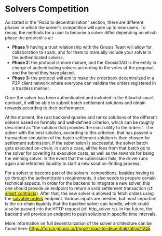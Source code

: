 # Solvers Competition

As stated in the "Road to decentralization" section, there are different phases in which the solver's competition will open up to new users. To recap, the methods for a user to become a solver differ depending on which phase the protocol is at:

* **Phase 1:** having a trust relationship with the Gnosis Team will allow for collaboration to spark, and for them to manually include your solver in the authenticated solvers.
* **Phase 2:** the protocol is more mature, and the GnosisDAO is the entity in charge of authenticating solvers according to the votes of the proposal, and the bond they have placed.
* **Phase 3:** the protocol will aim to make the orderbook decentralized in a P2P client network where everyone can validate the orders registered in a trustless manner.

Once the solver has been authenticated and included in the Allowlist smart contract, it will be able to submit batch settlement solutions and obtain rewards according to their performance.

At the moment, the rust backend queries and ranks solutions of the different solvers based on formally and well-defined criterion, which can be roughly described as "the solution that provides the most utility to the orders". The solver with the best solution, according to this criterion, that has passed a transaction simulation of the batch settlement solution is then chosen for settlement submission. If the submission is successful, the solver batch gets executed on-chain; in such a case, all the fees from that batch go to the solver for covering its execution costs, as well as the rewards for being the winning solver. In the event that the submission fails, the driver runs again and refetches liquidity to start a new solution-finding process.

For a solver to become part of the solvers' competitions, besides having to go through the authentication requirements, it also needs to prepare certain technical aspects. In order for the backend to integrate a new solver, this one should provide an endpoint to return a valid settlement transaction (cf. [<mark style="color:blue;">smart contracts</mark>](https://github.com/gnosis/gp-v2-contracts/blob/main/src/contracts/GPv2Settlement.sol#L121)). After that, the new solver is allowed to fetch orders using the [<mark style="color:blue;">solvable orders</mark>](https://protocol-mainnet.dev.gnosisdev.com/api/#/default/get\_api\_v1\_solvable\_orders) endpoint. Various inputs are needed, but most important is the on-chain liquidity that the baseline solver can handle, which could also be passed into the HTTP request (cf. http\_solver.rs). In the future, the backend will provide an endpoint to push solutions in specific time intervals.

More information on full decentralization of the solver architecture can be found here: [<mark style="color:blue;">https://forum.gnosis.io/t/gpv2-road-to-decentralization/1245</mark>](https://forum.gnosis.io/t/gpv2-road-to-decentralization/1245)
